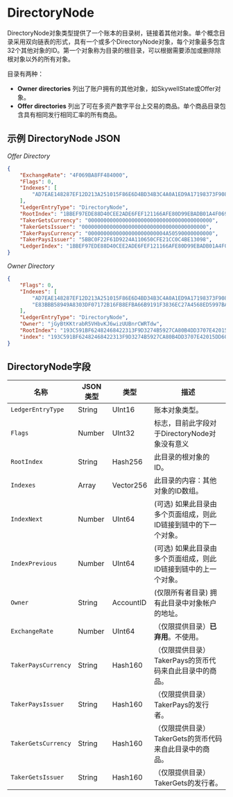 # DirectoryNode

DirectoryNode对象类型提供了一个账本的目录树，链接着其他对象。单个概念目录采用双向链表的形式，具有一个或多个DirectoryNode对象，每个对象最多包含32个其他对象的ID。第一个对象称为目录的根目录，可以根据需要添加或删除除根对象以外的所有对象。

目录有两种：

* **Owner directories** 列出了账户拥有的其他对象，如SkywellState或Offer对象。
* **Offer directories** 列出了可在多资产数字平台上交易的商品。单个商品目录包含具有相同发行相同汇率的所有商品。


## 示例 DirectoryNode JSON

<!-- MULTICODE_BLOCK_START -->

*Offer Directory*

```json
{
    "ExchangeRate": "4F069BA8FF484000",
    "Flags": 0,
    "Indexes": [
        "AD7EAE148287EF12D213A251015F86E6D4BD34B3C4A0A1ED9A17198373F908AD"
    ],
    "LedgerEntryType": "DirectoryNode",
    "RootIndex": "1BBEF97EDE88D40CEE2ADE6FEF121166AFE80D99EBADB01A4F069BA8FF484000",
    "TakerGetsCurrency": "0000000000000000000000000000000000000000",
    "TakerGetsIssuer": "0000000000000000000000000000000000000000",
    "TakerPaysCurrency": "0000000000000000000000004A50590000000000",
    "TakerPaysIssuer": "5BBC0F22F61D9224A110650CFE21CC0C4BE13098",
    "LedgerIndex": "1BBEF97EDE88D40CEE2ADE6FEF121166AFE80D99EBADB01A4F069BA8FF484000"
}
```

*Owner Directory*

```json
{
    "Flags": 0,
    "Indexes": [
        "AD7EAE148287EF12D213A251015F86E6D4BD34B3C4A0A1ED9A17198373F908AD",
        "E83BBB58949A8303DF07172B16FB8EFBA66B9191F3836EC27A4568ED5997BAC5"
    ],
    "LedgerEntryType": "DirectoryNode",
    "Owner": "jGyBtKKtrabR5VHbvKJ6wizUUBnrCWRTdw",
    "RootIndex": "193C591BF62482468422313F9D3274B5927CA80B4DD3707E42015DD609E39C94",
    "index": "193C591BF62482468422313F9D3274B5927CA80B4DD3707E42015DD609E39C94"
}
```

## DirectoryNode字段

| 名称              | JSON 类型 | 类型 | 描述 |
|-------------------|-----------|---------------|-------------|
| `LedgerEntryType`   | String    | UInt16    | 账本对象类型。 |
| `Flags`             | Number    | UInt32    | 标志，目前此字段对于DirectoryNode对象没有意义 |
| `RootIndex`         | String    | Hash256   | 此目录的根对象的ID。 |
| `Indexes`           | Array     | Vector256 | 此目录的内容：其他对象的ID数组。 |
| `IndexNext`         | Number    | UInt64    | (可选) 如果此目录由多个页面组成，则此ID链接到链中的下一个对象。 |
| `IndexPrevious`     | Number    | UInt64    | (可选) 如果此目录由多个页面组成，则此ID链接到链中的上一个对象。 |
| `Owner`             | String    | AccountID | (仅限所有者目录) 拥有此目录中对象帐户的地址。 |
| `ExchangeRate`      | Number    | UInt64    | （仅限提供目录）**已弃用**。不使用。 |
| `TakerPaysCurrency` | String    | Hash160   | （仅限提供目录）TakerPays的货币代码来自此目录中的商品。 |
| `TakerPaysIssuer`   | String    | Hash160   | （仅限提供目录）TakerPays的发行者。 |
| `TakerGetsCurrency` | String    | Hash160   | （仅限提供目录）TakerGets的货币代码来自此目录中的商品。 |
| `TakerGetsIssuer`   | String    | Hash160   | （仅限提供目录）TakerGets的发行者。 |
